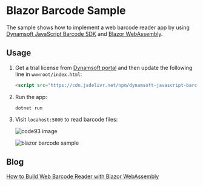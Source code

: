 # Blazor Barcode Sample
The sample shows how to implement a web barcode reader app by using [Dynamsoft JavaScript Barcode SDK](https://www.dynamsoft.com/Products/barcode-recognition-javascript.aspx) and [Blazor WebAssembly](https://dotnet.microsoft.com/apps/aspnet/web-apps/blazor).

## Usage
1. Get a trial license from [Dynamsoft portal](https://www.dynamsoft.com/CustomerPortal/Portal/Triallicense.aspx) and then update the following line in `wwwroot/index.html`:
  
    ```html
    <script src="https://cdn.jsdelivr.net/npm/dynamsoft-javascript-barcode@7.6.0/dist/dbr.js" data-productKeys="LICENSE-KEY"></script>
    ```
    
2. Run the app:

    ```
    dotnet run
    ```
    
3. Visit `locahost:5000` to read barcode files:

    ![code93 image](https://www.dynamsoft.com/codepool/wp-content/uploads/2020/09/code93.png)
    
    ![blazor barcode sample](https://www.dynamsoft.com/codepool/wp-content/uploads/2020/09/blazor-barcode-result.png)

    
## Blog
[How to Build Web Barcode Reader with Blazor WebAssembly](https://www.dynamsoft.com/codepool/web-barcode-reader-blazor-webassembly.html)

